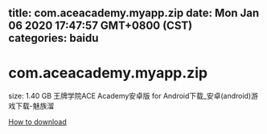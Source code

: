 
title: com.aceacademy.myapp.zip
date: Mon Jan 06 2020 17:47:57 GMT+0800 (CST)    
categories: baidu
---

# com.aceacademy.myapp.zip
size: 1.40 GB
 王牌学院ACE Academy安卓版 for Android下载_安卓(android)游戏下载-魅族溜
 

[How to download](https://bpcam.bemobtrk.com/go/2ceec3aa-1ca2-46d6-b9ff-aaa5c184517c?jno=5315)